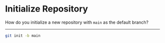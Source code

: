 # Initialize Repository

How do you initialize a new repository with `main` as the default branch?

---

```bash
git init -b main
```

